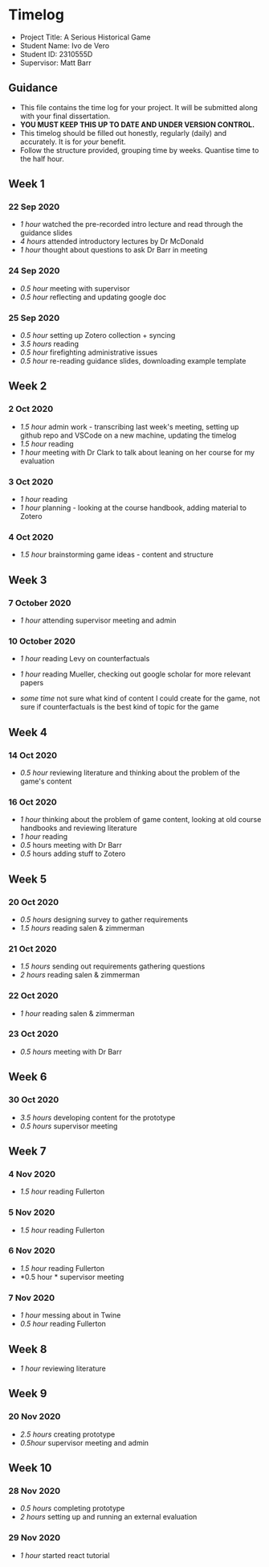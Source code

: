 # Timelog

* Project Title: A Serious Historical Game
* Student Name: Ivo de Vero
* Student ID: 2310555D
* Supervisor: Matt Barr

## Guidance

* This file contains the time log for your project. It will be submitted along with your final dissertation.
* **YOU MUST KEEP THIS UP TO DATE AND UNDER VERSION CONTROL.**
* This timelog should be filled out honestly, regularly (daily) and accurately. It is for *your* benefit.
* Follow the structure provided, grouping time by weeks.  Quantise time to the half hour.

## Week 1

### 22 Sep 2020

* *1 hour* watched the pre-recorded intro lecture and read through the guidance slides
* *4 hours* attended introductory lectures by Dr McDonald
* *1 hour* thought about questions to ask Dr Barr in meeting

### 24 Sep 2020
* *0.5 hour* meeting with supervisor 
* *0.5 hour* reflecting and updating google doc

### 25 Sep 2020
* *0.5 hour* setting up Zotero collection + syncing
* *3.5 hours* reading 
* *0.5 hour* firefighting administrative issues 
* *0.5 hour* re-reading guidance slides, downloading example template

## Week 2

### 2 Oct 2020
* *1.5 hour* admin work - transcribing last week's meeting, setting up github repo and VSCode on a new machine, updating the timelog
* *1.5 hour* reading 
* *1 hour* meeting with Dr Clark to talk about leaning on her course for my evaluation 

### 3 Oct 2020
* *1 hour* reading
* *1 hour* planning - looking at the course handbook, adding material to Zotero

### 4 Oct 2020
* *1.5 hour* brainstorming game ideas - content and structure

## Week 3

### 7 October 2020
* *1 hour* attending supervisor meeting and admin

### 10 October 2020
* *1 hour* reading Levy on counterfactuals
* *1 hour* reading Mueller, checking out google scholar for more relevant papers

* *some time* not sure what kind of content I could create for the game, not sure if counterfactuals is the best kind of topic for the game

## Week 4

### 14 Oct 2020
* *0.5 hour* reviewing literature and thinking about the problem of the game's content

### 16 Oct 2020
* *1 hour* thinking about the problem of game content, looking at old course handbooks and reviewing literature
* *1 hour* reading
* *0.5* hours meeting with Dr Barr
* *0.5* hours adding stuff to Zotero

## Week 5

### 20 Oct 2020
* *0.5 hours* designing survey to gather requirements
* *1.5 hours* reading salen & zimmerman

### 21 Oct 2020
* *1.5 hours* sending out requirements gathering questions
* *2 hours* reading salen & zimmerman

### 22 Oct 2020
* *1 hour* reading salen & zimmerman

### 23 Oct 2020
* *0.5 hours* meeting with Dr Barr 


## Week 6

### 30 Oct 2020

* *3.5 hours* developing content for the prototype
* *0.5 hours* supervisor meeting

## Week 7

### 4 Nov 2020
* *1.5 hour* reading Fullerton

### 5 Nov 2020
* *1.5 hour* reading Fullerton

### 6 Nov 2020
* *1.5 hour* reading Fullerton
* *0.5 hour * supervisor meeting

### 7 Nov 2020
* *1 hour* messing about in Twine
* *0.5 hour* reading Fullerton

## Week 8
* *1 hour* reviewing literature

## Week 9

### 20 Nov 2020
* *2.5 hours* creating prototype
* *0.5hour* supervisor meeting and admin

## Week 10
### 28 Nov 2020
* *0.5 hours* completing prototype
* *2 hours* setting up and running an external evaluation
### 29 Nov 2020
* *1 hour* started react tutorial




